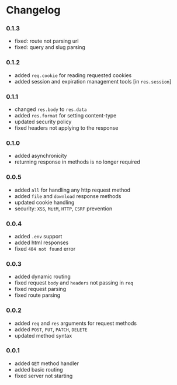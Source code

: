 # Changelog

### 0.1.3

- fixed: route not parsing url
- fixed: query and slug parsing

### 0.1.2

- added `req.cookie` for reading requested cookies
- added session and expiration management tools [in `res.session`]

### 0.1.1

- changed `res.body` to `res.data`
- added `res.format` for setting content-type
- updated security policy
- fixed headers not applying to the response

### 0.1.0

- added asynchronicity
- returning response in methods is no longer required

### 0.0.5

- added `all` for handling any http request method
- added `file` and `download` response methods
- updated cookie handling
- security: `XSS`, `MitM`, `HTTP`, `CSRF` prevention

### 0.0.4

- added `.env` support
- added html responses
- fixed `404 not found` error

### 0.0.3

- added dynamic routing
- fixed request `body` and `headers` not passing in `req`
- fixed request parsing
- fixed route parsing

### 0.0.2

- added `req` and `res` arguments for request methods
- added `POST`, `PUT`, `PATCH`, `DELETE`
- updated method syntax

### 0.0.1

- added `GET` method handler
- added basic routing
- fixed server not starting